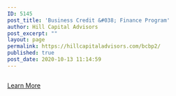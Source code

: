```yaml
---
ID: 5145
post_title: 'Business Credit &#038; Finance Program'
author: Hill Capital Advisors
post_excerpt: ""
layout: page
permalink: https://hillcapitaladvisors.com/bcbp2/
published: true
post_date: 2020-10-13 11:14:59
---
```

<!-- wp:image {"id":5146,"sizeSlug":"large"} -->
<figure class="wp-block-image size-large"><img src="http://hillcapitaladvisors.com/wp-content/uploads/2020/10/Business-Credit-Builder_v2-1-1013x1024.jpg" alt="" class="wp-image-5146"/></figure>
<!-- /wp:image -->

<!-- wp:buttons {"align":"center"} -->
<div class="wp-block-buttons aligncenter"><!-- wp:button -->
<div class="wp-block-button"><a class="wp-block-button__link" href="https://hillcapitaladvisors.com/business-credit-builder-finance-program-page/">Learn More</a></div>
<!-- /wp:button --></div>
<!-- /wp:buttons -->